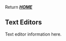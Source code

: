 Return [**_HOME_**](https://DustinHall.github.io/reading-notes)

## Text Editors
Text editor information here. 
